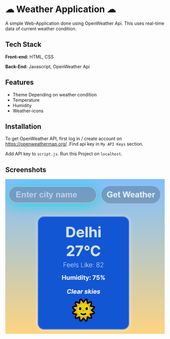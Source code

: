 
# ☁ Weather Application ☁

A simple Web-Application done using OpenWeather Api. This uses real-time data of current weather condition.




## Tech Stack

**Front-end:** HTML, CSS

**Back-End:** Javascript, OpenWeather Api

## Features

- Theme Depending on weather condition
- Temperature
- Humidity
- Weather-icons


## Installation

To get OpenWeather API, first log in / create account on https://openweathermap.org/ .Find api key in ```My API Keys``` section.

Add API key to ```script.js```. Run this Project on ```localhost```.



    
## Screenshots

![App Screenshot](https://github.com/AustinDsz/Weather-App/blob/main/screenshots/1.png)

